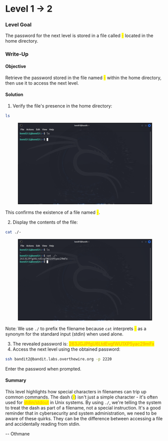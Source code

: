 # Level 1 → 2

### Level Goal

The password for the next level is stored in a file called <mark style="color:orange;">-</mark> located in the home directory.



### Write-Up

#### Objective

Retrieve the password stored in the file named <mark style="color:orange;">-</mark> within the home directory, then use it to access the next level.



#### Solution

1. Verify the file's presence in the home directory:

```sh
ls
```

<figure><img src="../../../.gitbook/assets/image (3) (1).png" alt="ls"><figcaption></figcaption></figure>

This confirms the existence of a file named <mark style="color:orange;">-</mark>.

2. Display the contents of the file:

```sh
cat ./-
```

<figure><img src="../../../.gitbook/assets/image (4) (1).png" alt="cat ./-"><figcaption></figcaption></figure>

Note: We use `./` to prefix the filename because `cat` interprets <mark style="color:orange;">-</mark> as a synonym for the standard input (stdin) when used alone.

3. The revealed password is: <mark style="color:orange;">263JGJPfgU6LtdEvgfWU1XP5yac29mFx</mark>
4. Access the next level using the obtained password:

```sh
ssh bandit2@bandit.labs.overthewire.org -p 2220
```

Enter the password when prompted.



#### Summary

This level highlights how special characters in filenames can trip up common commands. The dash (<mark style="color:orange;">-</mark>) isn't just a simple character - it's often used for <mark style="color:orange;">stdin/stdout</mark> in Unix systems. By using `./`, we're telling the system to treat the dash as part of a filename, not a special instruction. It's a good reminder that in cybersecurity and system administration, we need to be aware of these quirks. They can be the difference between accessing a file and accidentally reading from stdin.



\-- Othmane



